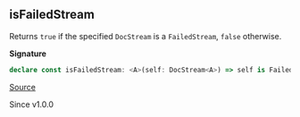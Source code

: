 ## isFailedStream

Returns `true` if the specified `DocStream` is a `FailedStream`, `false` otherwise.

**Signature**

```ts
declare const isFailedStream: <A>(self: DocStream<A>) => self is FailedStream<A>
```

[Source](https://github.com/Effect-TS/effect/tree/main/packages/printer/src/DocStream.ts#L179)

Since v1.0.0